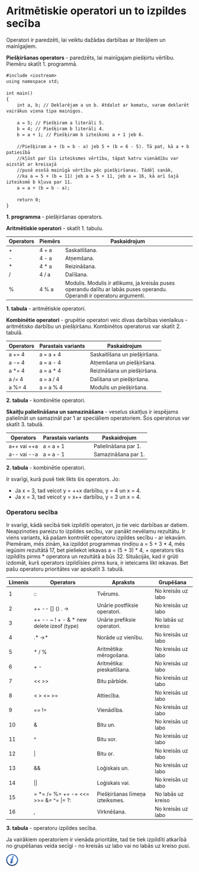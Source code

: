 # Aritmētiskie operatori un to izpildes secība

Operatori ir paredzēti, lai veiktu dažādas darbības ar literāļiem un mainīgajiem.

**Piešķiršanas operators** - paredzēts, lai mainīgajam piešķirtu vērtību. Piemēru skatīt 1. programmā.

```
#include <iostream>
using namespace std;

int main()
{
    int a, b; // Deklarējam a un b. Atdalot ar komatu, varam deklarēt vairākus viena tipa mainīgos.

    a = 5; // Piešķiram a literāli 5.
    b = 4; // Piešķiram b literāli 4.
    b = a + 1; // Piešķiram b izteiksmi a + 1 jeb 6.

    //Piešķiram a + (b = b - a) jeb 5 + (b = 6 - 5). Tā pat, kā a + b patiesībā 
    //kļūst par šīs izteiksmes vērtību, tāpat katru vienādību var aizstāt ar kreisajā 
    //pusē esošā mainīgā vērtību pēc piešķiršanas. Tādēļ sanāk, 
    //ka a = 5 + (b = 11) jeb a = 5 + 11, jeb a = 16, kā arī šajā izteiksmē b kļuva par 11.
    a = a + (b = b - a);

    return 0;
}
```


**1. programma** - piešķiršanas operators.


**Aritmētiskie operatori** - skatīt 1. tabulu.

Operators | Piemērs | Paskaidrojum
---|---|---
+ | 4 + a | Saskaitīšana.
- | 4 - a | Atņemšana.
* | 4 * a | Reizināšana.
/ | 4 / a | Dalīšana.
% | 4 % a | Modulis. Modulis ir atlikums, ja kreisās puses operandu dalītu ar labās puses operandu. Operandi ir operatoru argumenti.


**1. tabula** - aritmētiskie operatori.


**Kombinētie operatori** - grupētie operatori veic divas darbības vienlaikus - aritmētisko darbību un piešķiršanu. Kombinētos operatorus var skatīt 2. tabulā.

Operators | Parastais variants | Paskaidrojum
---|---|---
a += 4 | a = a + 4 | Saskaitīšana un piešķiršana.
a -= 4 | a = a - 4 | Atņemšana un piešķiršana.
a *= 4 | a = a * 4 | Reizināšana un piešķiršana.
a /= 4 | a = a / 4 | Dalīšana un piešķiršana.
a %= 4 | a = a % 4 | Modulis un piešķiršana.


**2. tabula** - kombinētie operatori.


**Skaitļu palielināšana un samazināšana** - veselus skaitļus ir iespējams palielināt un samazināt par 1 ar speciāliem operatoriem. Šos operatorus var skatīt 3. tabulā.

Operators | Parastais variants | Paskaidrojum
---|---|---
a++ vai ++a | a = a + 1 | Palielināšana par 1.
a-- vai --a | a = a - 1 | Samazināšana par 1.


**2. tabula** - kombinētie operatori.


Ir svarīgi, kurā pusē tiek likts šis operators. Jo:

- Ja x = 3, tad veicot y = ++x darbību, y = 4 un x = 4.
- Ja x = 3, tad veicot y = x++ darbību, y = 3 un x = 4.

### Operatoru secība

Ir svarīgi, kādā secībā tiek izpildīti operatori, jo tie veic darbības ar datiem. Neapzinoties pareizu to izpildes secību, var panākt nevēlamu rezultātu. Ir viens variants, kā pašam kontrolēt operatoru izpildes secību - ar iekavām. Piemēram, mēs zinām, ka izpildot programmas rindiņu a = 5 + 3 * 4, mēs iegūsim rezultātā 17, bet pieliekot iekavas a = (5 + 3) * 4, + operators tiks izpildīts pirms * operatora un rezultātā a būs 32. Situācijās, kad ir grūti izdomāt, kurš operators izpildīsies pirms kura, ir ieteicams likt iekavas. Bet pašu operatoru prioritātes var apskatīt 3. tabulā.

Līmenis | Operators | Apraksts | Grupēšana
---|---|---|---
1 | :: | Tvērums. | No kreisās uz labo
2 | ++ -- [] () . -> | Unārie postfiksie operatori. | No kreisās uz labo
3 | ++ -- ~ ! + - & * new delete izeof (type) | Unārie prefiksie operatori. | No labās uz kreiso
4 | .* ->* | Norāde uz vienību. | No kreisās uz labo
5 | * / % | Aritmētika: mērogošana. | No kreisās uz labo
6 | + - | Aritmētika: pieskaitīšana. | No kreisās uz labo
7 | << >> | Bitu pārbīde. | No kreisās uz labo
8 | < > <= >= | Attiecība. | No kreisās uz labo
9 | == != | Vienādība. | No kreisās uz labo
10 | & | Bitu un. | No kreisās uz labo
11 | ^ | Bitu xor. | No kreisās uz labo
12 | \| | Bitu or. | No kreisās uz labo
13 | && | Loģiskais un. | No kreisās uz labo
14 | \|\| | Loģiskais vai. | No kreisās uz labo
15 | = *= /= %= += -= <<= >>= &= ^= \|= ?: | Piešķiršanas līmeņa izteiksmes. | No labās uz kreiso
16 | , | Virknēšana. | No kreisās uz labo


**3. tabula** - operatoru izpildes secība.


Ja vairākiem operatoriem ir vienāda prioritāte, tad tie tiek izpildīti atkarībā no grupēšanas veida secīgi - no kreisās uz labo vai no labās uz kreiso pusi.

<a href="http://www.cplusplus.com/doc/tutorial/operators/" target="_blank">![Vairāk informācija](/media/theory/information.png)</a>